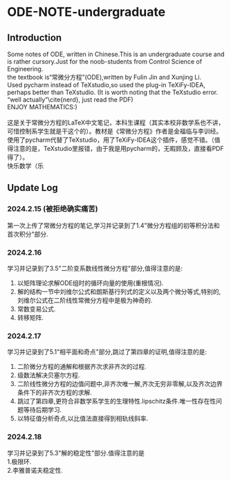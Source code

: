 # ODE-NOTE-undergraduate
## Introduction
Some notes of ODE, written in Chinese.This is an undergraduate course and is rather cursory.Just for the noob-students from Control Science of Engineering.<br />
the textbook is“常微分方程”(ODE),written by Fulin Jin and Xunjing Li.<br />
Used pycharm instead of TeXstudio,so used the plug-in TeXiFy-IDEA, perhaps better than TeXstudio. (It is worth noting that the TeXstudio error. “well actually”\cite{nerd}, just read the PDF)<br />
ENJOY MATHEMATICS:)<br />
<br />
这是关于常微分方程的LaTeX中文笔记，本科生课程（其实本校非数学系也不讲，可惜控制系学生就是干这个的）。教材是《常微分方程》作者是金福临与李训经。<br />
使用了pycharm代替了TeXstudio，用了TeXiFy-IDEA这个插件，感觉不错。（值得注意的是，TeXstudio里报错，由于我是用pycharm的，无暇顾及，直接看PDF得了）。<br />
快乐数学（乐
## Update Log
### 2024.2.15 (被拒绝确实痛苦)<br />
第一次上传了常微分方程的笔记,学习并记录到了1.4"微分方程组的初等积分法和首次积分"部分.<br />
### 2024.2.16<br />
学习并记录到了3.5"二阶变系数线性微分方程"部分,值得注意的是:<br />
1. 以矩阵理论求解ODE组时的循环向量的使用(重根情况).
2. 解的结构一节中刘维尔公式和朗斯基行列式的定义以及两个微分等式,特别的,刘维尔公式在二阶线性常微分方程中是极为神奇的.
3. 常数变易公式.
4. 转移矩阵.
### 2024.2.17<br />
学习并记录到了5.1"相平面和奇点"部分,跳过了第四章的证明,值得注意的是:<br />
1. 二阶微分方程的通解和根据齐次求非齐次的过程.
2. 级数法解决贝塞尔方程.
3. 二阶线性微分方程的边值问题中,非齐次唯一解,齐次无穷非零解,以及齐次边界条件下的非齐次方程的求解.
4. 跳过了第四章,更符合非数学系学生的生理特性.lipschitz条件.唯一性存在性问题等待后期学习.
5. 以特征值分析奇点,以比值法直接得到相轨线斜率.
### 2024.2.18<br />
学习并记录到了5.3"解的稳定性"部分.值得注意的是<br />
1.极限环.<br />
2.李雅普诺夫稳定性.
